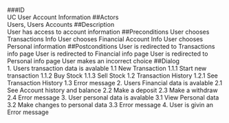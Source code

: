 ###ID	
	UC User Account Information
##Actors	
	Users, Users Accounts
##Description	
	User has access to account information
##Preconditions	
	User chooses Transactions Info
	User chooses Financial Account Info
	User chooses Personal information
##Postconditions	User is redirected to Transactions info page
	User is redirected to Financial info page
	User is redirected to Personal info page
	User makes an incorrect choice 
##Dialog	
	1. Users transaction data is avalable
	1.1 New Transaction
	1.1.1 Start new transaction
	1.1.2 Buy Stock
	1.1.3 Sell Stock
	1.2 Transaction History
	1.2.1 See Transaction History
	1.3 Error message
	2. Users Financial data is avalable
	2.1 See Account history and balance
	2.2 Make a deposit
	2.3 Make a withdraw
	2.4 Error message
	3. User personal data is avalable
	3.1 View Personal data
	3.2 Make changes to personal data
	3.3 Error message
	4. User is givin an Error message 
